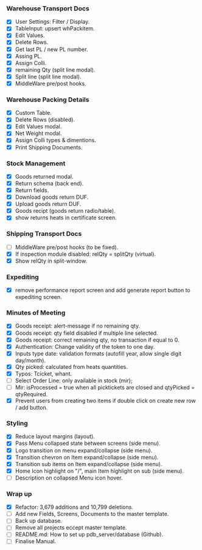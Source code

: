 ### Warehouse Transport Docs
- [X] User Settings: Filter / Display.
- [X] TableInput: upsert whPackitem.
- [X] Edit Values.
- [X] Delete Rows.
- [X] Get last PL / new PL number.
- [X] Assing PL.
- [X] Assign Colli.
- [X] remaining Qty (split line modal).
- [X] Split line (split line modal).
- [X] MiddleWare pre/post hooks.
### Warehouse Packing Details
- [X] Custom Table.
- [X] Delete Rows (disabled).
- [X] Edit Values modal.
- [X] Net Weight modal.
- [X] Assign Colli types & dimentions.
- [X] Print Shipping Documents.
### Stock Management
- [X] Goods returned modal.
- [X] Return schema (back end).
- [X] Return fields.
- [X] Download goods return DUF.
- [X] Upload goods return DUF.
- [X] Goods recipt (goods return radio/table).
- [X] show returns heats in certificate screen.
### Shipping Transport Docs
- [ ] MiddleWare pre/post hooks (to be fixed).
- [X] If inspection module disabled: relQty = splitQty (virtual).
- [X] Show relQty in split-window.
### Expediting
- [X] remove performance report screen and add generate report button to expediting screen.
### Minutes of Meeting
- [X] Goods receipt: alert-message if no remaining qty.
- [X] Goods receipt: qty field disabled if multiple line selected.
- [X] Goods receipt: correct remaining qty, no transaction if equal to 0.
- [X] Authentication: Change validity of the  token to one day.
- [X] Inputs type date: validation formats (autofill year, allow single digit day/month).
- [X] Qty picked: calculated from heats quantities.
- [X] Typos: Tcicket, whant.
- [ ] Select Order Line: only available in stock (mir);
- [ ] Mir: isProcessed = true when all picktickets are closed and qtyPicked = qtyRequired.
- [X] Prevent users from creating two items if double click on create new row / add button.
### Styling
- [X] Reduce layout margins (layout).
- [X] Pass Menu collapsed state between screens (side menu).
- [X] Logo transition on menu expand/collapse (side menu).
- [X] Transition chevron on Item expand/collapse (side menu).
- [X] Transition sub items on Item expand/collapse (side menu).
- [X] Home Icon highlight on "/", main Item highlight on sub (side menu).
- [ ] Description on collapsed Menu icon hover.
### Wrap up
- [X] Refactor: 3,679 additions and 10,799 deletions.
- [ ] Add new Fields, Screens, Documents to the master template.
- [ ] Back up database.
- [ ] Remove all projects eccept master template.
- [ ] README.md: How to set up pdb_server/database (Github).
- [ ] Finalise Manual.